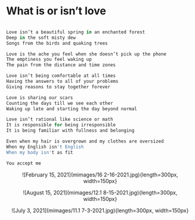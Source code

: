 # What is or isn’t love 


```r

Love isn’t a beautiful spring in an enchanted forest
Deep in the soft misty dew
Songs from the birds and quaking trees

Love is the ache you feel when she doesn’t pick up the phone
The emptiness you feel waking up
The pain from the distance and time zones

Love isn’t being comfortable at all times
Having the answers to all of your problems
Giving reasons to stay together forever

Love is sharing our scars
Counting the days till we see each other
Waking up late and starting the day beyond normal

Love isn’t rational like science or math
It is responsible for being irresponsible 
It is being familiar with fullness and belonging

Even when my hair is overgrown and my clothes are oversized
When my English isn't English 
When my body isn't as fit

You accept me

```

<center>


![February 15, 2021](mimages/16 2-16-2021.jpg){length=300px, width=150px}

![August 15, 2021](mimages/12.1 8-15-2021.jpg){length=300px, width=150px} 

![July 3, 2021](mimages/11.1 7-3-2021.jpg){length=300px, width=150px} 


</center>
